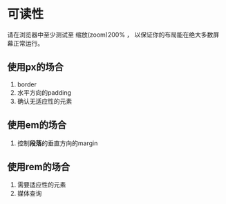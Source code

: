 # 可读性

请在浏览器中至少测试至 缩放(zoom)200% ， 以保证你的布局能在绝大多数屏幕正常运行。

## 使用px的场合

1. border
2. 水平方向的padding
3. 确认无适应性的元素

## 使用em的场合

1. 控制**段落**的垂直方向的margin

## 使用rem的场合

1.  需要适应性的元素
2.  媒体查询